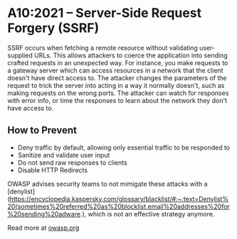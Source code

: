 # A10:2021 – Server-Side Request Forgery (SSRF)
SSRF occurs when fetching a remote resource without validating user-supplied URLs. This allows attackers to coerce the application into sending crafted requests in an unexpected way. For instance, you make requests to a gateway server which can access resources in a network that the client doesn't have direct access to. The attacker changes the parameters of the request to trick the server into acting in a way it normally doesn't, such as making requests on the wrong ports. The attacker can watch for responses with error info, or time the responses to learn about the network they don't have access to.

## How to Prevent
 - Deny traffic by default, allowing only essential traffic to be responded to
 - Sanitize and validate user input
 - Do not send raw responses to clients
 - Disable HTTP Redirects

OWASP advises security teams to not mimigate these attacks with a [denylist](https://encyclopedia.kaspersky.com/glossary/blacklist/#:~:text=Denylist%20(sometimes%20referred%20as%20blocklist,email%20addresses%20for%20sending%20adware.), which is not an effective strategy anymore.

Read more at [owasp.org](https://owasp.org/Top10/A10_2021-Server-Side_Request_Forgery_%28SSRF%29/)